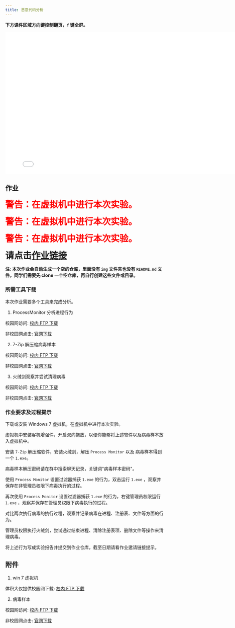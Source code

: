 ```yaml
---
title: 恶意代码分析
---
```


**下方课件区域方向键控制翻页，`f` 键全屏。**

<iframe src="./slideshow.html" frameborder=0 width=800 height=450></iframe>

## 作业

<b style='color:red;font-size:2em;'>警告：在虚拟机中进行本次实验。</b>

<b style='color:red;font-size:2em;'>警告：在虚拟机中进行本次实验。</b>

<b style='color:red;font-size:2em;'>警告：在虚拟机中进行本次实验。</b>

<b style='font-size:2em;'>请点击[作业链接](https://classroom.github.com/a/AHTsmUJO)</b>

**注: 本次作业会自动生成一个空的仓库，里面没有 `img` 文件夹也没有 `README.md` 文件。同学们需要先 clone 一个空仓库，再自行创建这些文件或目录。**

### 所需工具下载

本次作业需要多个工具来完成分析。

1. ProcessMonitor 分析进程行为

校园网访问: [校内 FTP 下载](http://10.48.5.5/homeworks/3-process-analysis/ProcessMonitor.zip)

非校园网点击: [官网下载](https://download.sysinternals.com/files/ProcessMonitor.zip)

2. 7-Zip 解压缩病毒样本

校园网访问: [校内 FTP 下载](http://10.48.5.5/homeworks/4-malware/7z1900-x64.exe)

非校园网点击: [官网下载](https://www.7-zip.org/a/7z1900-x64.exe)

3. 火绒剑观察并尝试清理病毒

校园网访问: [校内 FTP 下载](http://10.48.5.5/homeworks/4-malware/hrsword.exe)

非校园网点击: [官网下载](hrsword.exe)

### 作业要求及过程提示

下载或安装 Windows 7 虚拟机，在虚拟机中进行本次实验。

虚拟机中安装客机增强件，开启双向拖放，以便你能够将上述软件以及病毒样本放入虚拟机中。

安装 `7-Zip` 解压缩软件，安装火绒剑，解压 `Process Monitor` 以及 病毒样本得到一个 `1.exe`。

病毒样本解压密码请在群中搜索聊天记录，关键词"病毒样本密码"。

使用 `Process Monitor` 设置过滤器捕获 `1.exe` 的行为，双击运行 `1.exe` ，观察并保存在非管理员权限下病毒执行的过程。

再次使用 `Process Monitor` 设置过滤器捕获 `1.exe` 的行为，右键管理员权限运行 `1.exe` ，观察并保存在管理员权限下病毒执行的过程。

对比两次执行病毒的执行过程，观察并记录病毒在进程、注册表、文件等方面的行为。

管理员权限执行火绒剑，尝试通过结束进程、清除注册表项、删除文件等操作来清理病毒。

将上述行为写成实验报告并提交到作业仓库，截至日期请看作业邀请链接提示。

## 附件

1. win 7 虚拟机

体积大仅提供校园网下载: [校内 FTP 下载](http://10.48.5.5/VMs/win7.zip)

2. 病毒样本

校园网访问: [校内 FTP 下载](http://10.48.5.5/homeworks/4-malware/%E8%AD%A6%E5%91%8A%EF%BC%81%EF%BC%81%EF%BC%81%E7%97%85%E6%AF%92.rar)

非校园网点击: [官网下载](%E8%AD%A6%E5%91%8A%EF%BC%81%EF%BC%81%EF%BC%81%E7%97%85%E6%AF%92.rar)
